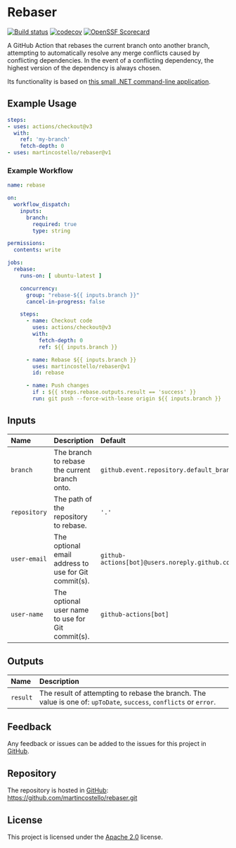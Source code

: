 # Rebaser

[![Build status](https://github.com/martincostello/rebaser/actions/workflows/build.yml/badge.svg?branch=main&event=push)](https://github.com/martincostello/rebaser/actions/workflows/build.yml?query=branch%3Amain+event%3Apush)
[![codecov](https://codecov.io/gh/martincostello/rebaser/branch/main/graph/badge.svg)](https://codecov.io/gh/martincostello/rebaser)
[![OpenSSF Scorecard](https://api.securityscorecards.dev/projects/github.com/martincostello/rebaser/badge)](https://securityscorecards.dev/viewer/?uri=github.com/martincostello/rebaser)

A GitHub Action that rebases the current branch onto another branch, attempting to
automatically resolve any merge conflicts caused by conflicting dependencies. In the
event of a conflicting dependency, the highest version of the dependency is always chosen.

Its functionality is based on [this small .NET command-line application][rebaser-csharp].

## Example Usage

```yml
steps:
- uses: actions/checkout@v3
  with:
    ref: 'my-branch'
    fetch-depth: 0
- uses: martincostello/rebaser@v1
```

### Example Workflow

```yml
name: rebase

on:
  workflow_dispatch:
    inputs:
      branch:
        required: true
        type: string

permissions:
  contents: write

jobs:
  rebase:
    runs-on: [ ubuntu-latest ]

    concurrency:
      group: "rebase-${{ inputs.branch }}"
      cancel-in-progress: false

    steps:
      - name: Checkout code
        uses: actions/checkout@v3
        with:
          fetch-depth: 0
          ref: ${{ inputs.branch }}

      - name: Rebase ${{ inputs.branch }}
        uses: martincostello/rebaser@v1
        id: rebase

      - name: Push changes
        if : ${{ steps.rebase.outputs.result == 'success' }}
        run: git push --force-with-lease origin ${{ inputs.branch }}
```

## Inputs

| **Name** | **Description** | **Default** |
|:--|:--|:--|
| `branch` | The branch to rebase the current branch onto. | `github.event.repository.default_branch` |
| `repository` | The path of the repository to rebase. | `'.'` |
| `user-email` | The optional email address to use for Git commit(s). | `github-actions[bot]@users.noreply.github.com` |
| `user-name` | The optional user name to use for Git commit(s). | `github-actions[bot]` |

## Outputs

| **Name** | **Description** |
|:--|:--|
| `result` | The result of attempting to rebase the branch. The value is one of: `upToDate`, `success`, `conflicts` or `error`. |

## Feedback

Any feedback or issues can be added to the issues for this project in [GitHub][issues].

## Repository

The repository is hosted in [GitHub][rebaser]: <https://github.com/martincostello/rebaser.git>

## License

This project is licensed under the [Apache 2.0][license] license.

[issues]: https://github.com/martincostello/rebaser/issues
[license]: https://www.apache.org/licenses/LICENSE-2.0.txt
[rebaser]: https://github.com/martincostello/rebaser
[rebaser-csharp]: https://github.com/martincostello/github-automation/blob/a28ef23bbc47711c136b5011a0ec654b935df4c8/src/Rebaser/Program.cs
